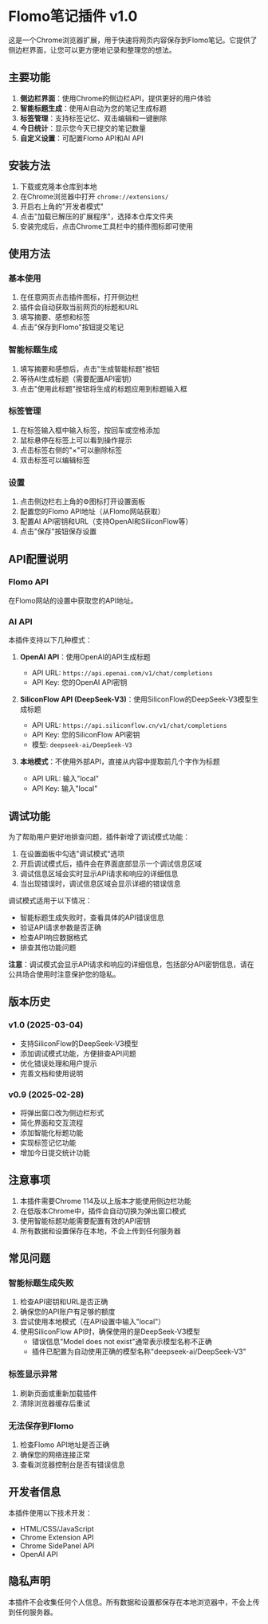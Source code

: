 # Flomo笔记插件 v1.0

这是一个Chrome浏览器扩展，用于快速将网页内容保存到Flomo笔记。它提供了侧边栏界面，让您可以更方便地记录和整理您的想法。

## 主要功能

1. **侧边栏界面**：使用Chrome的侧边栏API，提供更好的用户体验
2. **智能标题生成**：使用AI自动为您的笔记生成标题
3. **标签管理**：支持标签记忆、双击编辑和一键删除
4. **今日统计**：显示您今天已提交的笔记数量
5. **自定义设置**：可配置Flomo API和AI API

## 安装方法

1. 下载或克隆本仓库到本地
2. 在Chrome浏览器中打开 `chrome://extensions/`
3. 开启右上角的"开发者模式"
4. 点击"加载已解压的扩展程序"，选择本仓库文件夹
5. 安装完成后，点击Chrome工具栏中的插件图标即可使用

## 使用方法

### 基本使用

1. 在任意网页点击插件图标，打开侧边栏
2. 插件会自动获取当前网页的标题和URL
3. 填写摘要、感想和标签
4. 点击"保存到Flomo"按钮提交笔记

### 智能标题生成

1. 填写摘要和感想后，点击"生成智能标题"按钮
2. 等待AI生成标题（需要配置API密钥）
3. 点击"使用此标题"按钮将生成的标题应用到标题输入框

### 标签管理

1. 在标签输入框中输入标签，按回车或空格添加
2. 鼠标悬停在标签上可以看到操作提示
3. 点击标签右侧的"×"可以删除标签
4. 双击标签可以编辑标签

### 设置

1. 点击侧边栏右上角的⚙️图标打开设置面板
2. 配置您的Flomo API地址（从Flomo网站获取）
3. 配置AI API密钥和URL（支持OpenAI和SiliconFlow等）
4. 点击"保存"按钮保存设置

## API配置说明

### Flomo API

在Flomo网站的设置中获取您的API地址。

### AI API

本插件支持以下几种模式：

1. **OpenAI API**：使用OpenAI的API生成标题
   - API URL: `https://api.openai.com/v1/chat/completions`
   - API Key: 您的OpenAI API密钥

2. **SiliconFlow API (DeepSeek-V3)**：使用SiliconFlow的DeepSeek-V3模型生成标题
   - API URL: `https://api.siliconflow.cn/v1/chat/completions`
   - API Key: 您的SiliconFlow API密钥
   - 模型: `deepseek-ai/DeepSeek-V3`

3. **本地模式**：不使用外部API，直接从内容中提取前几个字作为标题
   - API URL: 输入"local"
   - API Key: 输入"local"

## 调试功能

为了帮助用户更好地排查问题，插件新增了调试模式功能：

1. 在设置面板中勾选"调试模式"选项
2. 开启调试模式后，插件会在界面底部显示一个调试信息区域
3. 调试信息区域会实时显示API请求和响应的详细信息
4. 当出现错误时，调试信息区域会显示详细的错误信息

调试模式适用于以下情况：
- 智能标题生成失败时，查看具体的API错误信息
- 验证API请求参数是否正确
- 检查API响应数据格式
- 排查其他功能问题

**注意**：调试模式会显示API请求和响应的详细信息，包括部分API密钥信息，请在公共场合使用时注意保护您的隐私。

## 版本历史

### v1.0 (2025-03-04)
- 支持SiliconFlow的DeepSeek-V3模型
- 添加调试模式功能，方便排查API问题
- 优化错误处理和用户提示
- 完善文档和使用说明

### v0.9 (2025-02-28)
- 将弹出窗口改为侧边栏形式
- 简化界面和交互流程
- 添加智能化标题功能
- 实现标签记忆功能
- 增加今日提交统计功能

## 注意事项

1. 本插件需要Chrome 114及以上版本才能使用侧边栏功能
2. 在低版本Chrome中，插件会自动切换为弹出窗口模式
3. 使用智能标题功能需要配置有效的API密钥
4. 所有数据和设置保存在本地，不会上传到任何服务器

## 常见问题

### 智能标题生成失败

1. 检查API密钥和URL是否正确
2. 确保您的API账户有足够的额度
3. 尝试使用本地模式（在API设置中输入"local"）
4. 使用SiliconFlow API时，确保使用的是DeepSeek-V3模型
   - 错误信息"Model does not exist"通常表示模型名称不正确
   - 插件已配置为自动使用正确的模型名称"deepseek-ai/DeepSeek-V3"

### 标签显示异常

1. 刷新页面或重新加载插件
2. 清除浏览器缓存后重试

### 无法保存到Flomo

1. 检查Flomo API地址是否正确
2. 确保您的网络连接正常
3. 查看浏览器控制台是否有错误信息

## 开发者信息

本插件使用以下技术开发：

- HTML/CSS/JavaScript
- Chrome Extension API
- Chrome SidePanel API
- OpenAI API

## 隐私声明

本插件不会收集任何个人信息。所有数据和设置都保存在本地浏览器中，不会上传到任何服务器。
